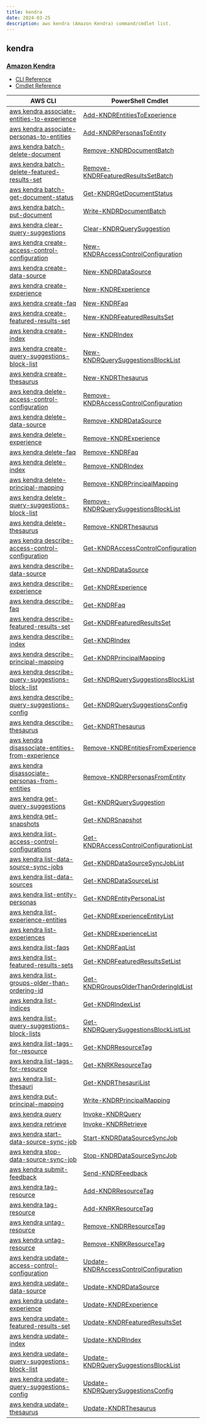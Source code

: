 ```yaml
---
title: kendra
date: 2024-03-25
description: aws kendra (Amazon Kendra) command/cmdlet list.
---
```


## kendra

### [Amazon Kendra](https://aws.amazon.com/kendra/)

* [CLI Reference](https://awscli.amazonaws.com/v2/documentation/api/latest/reference/kendra/index.html)
* [Cmdlet Reference](https://docs.aws.amazon.com/powershell/latest/reference/items/Kendra_cmdlets.html)

|AWS CLI|PowerShell Cmdlet|
|----|----|
|[aws kendra associate-entities-to-experience](https://awscli.amazonaws.com/v2/documentation/api/latest/reference/kendra/associate-entities-to-experience.html)|[Add-KNDREntitiesToExperience](https://docs.aws.amazon.com/powershell/latest/reference/items/Add-KNDREntitiesToExperience.html)|
|[aws kendra associate-personas-to-entities](https://awscli.amazonaws.com/v2/documentation/api/latest/reference/kendra/associate-personas-to-entities.html)|[Add-KNDRPersonasToEntity](https://docs.aws.amazon.com/powershell/latest/reference/items/Add-KNDRPersonasToEntity.html)|
|[aws kendra batch-delete-document](https://awscli.amazonaws.com/v2/documentation/api/latest/reference/kendra/batch-delete-document.html)|[Remove-KNDRDocumentBatch](https://docs.aws.amazon.com/powershell/latest/reference/items/Remove-KNDRDocumentBatch.html)|
|[aws kendra batch-delete-featured-results-set](https://awscli.amazonaws.com/v2/documentation/api/latest/reference/kendra/batch-delete-featured-results-set.html)|[Remove-KNDRFeaturedResultsSetBatch](https://docs.aws.amazon.com/powershell/latest/reference/items/Remove-KNDRFeaturedResultsSetBatch.html)|
|[aws kendra batch-get-document-status](https://awscli.amazonaws.com/v2/documentation/api/latest/reference/kendra/batch-get-document-status.html)|[Get-KNDRGetDocumentStatus](https://docs.aws.amazon.com/powershell/latest/reference/items/Get-KNDRGetDocumentStatus.html)|
|[aws kendra batch-put-document](https://awscli.amazonaws.com/v2/documentation/api/latest/reference/kendra/batch-put-document.html)|[Write-KNDRDocumentBatch](https://docs.aws.amazon.com/powershell/latest/reference/items/Write-KNDRDocumentBatch.html)|
|[aws kendra clear-query-suggestions](https://awscli.amazonaws.com/v2/documentation/api/latest/reference/kendra/clear-query-suggestions.html)|[Clear-KNDRQuerySuggestion](https://docs.aws.amazon.com/powershell/latest/reference/items/Clear-KNDRQuerySuggestion.html)|
|[aws kendra create-access-control-configuration](https://awscli.amazonaws.com/v2/documentation/api/latest/reference/kendra/create-access-control-configuration.html)|[New-KNDRAccessControlConfiguration](https://docs.aws.amazon.com/powershell/latest/reference/items/New-KNDRAccessControlConfiguration.html)|
|[aws kendra create-data-source](https://awscli.amazonaws.com/v2/documentation/api/latest/reference/kendra/create-data-source.html)|[New-KNDRDataSource](https://docs.aws.amazon.com/powershell/latest/reference/items/New-KNDRDataSource.html)|
|[aws kendra create-experience](https://awscli.amazonaws.com/v2/documentation/api/latest/reference/kendra/create-experience.html)|[New-KNDRExperience](https://docs.aws.amazon.com/powershell/latest/reference/items/New-KNDRExperience.html)|
|[aws kendra create-faq](https://awscli.amazonaws.com/v2/documentation/api/latest/reference/kendra/create-faq.html)|[New-KNDRFaq](https://docs.aws.amazon.com/powershell/latest/reference/items/New-KNDRFaq.html)|
|[aws kendra create-featured-results-set](https://awscli.amazonaws.com/v2/documentation/api/latest/reference/kendra/create-featured-results-set.html)|[New-KNDRFeaturedResultsSet](https://docs.aws.amazon.com/powershell/latest/reference/items/New-KNDRFeaturedResultsSet.html)|
|[aws kendra create-index](https://awscli.amazonaws.com/v2/documentation/api/latest/reference/kendra/create-index.html)|[New-KNDRIndex](https://docs.aws.amazon.com/powershell/latest/reference/items/New-KNDRIndex.html)|
|[aws kendra create-query-suggestions-block-list](https://awscli.amazonaws.com/v2/documentation/api/latest/reference/kendra/create-query-suggestions-block-list.html)|[New-KNDRQuerySuggestionsBlockList](https://docs.aws.amazon.com/powershell/latest/reference/items/New-KNDRQuerySuggestionsBlockList.html)|
|[aws kendra create-thesaurus](https://awscli.amazonaws.com/v2/documentation/api/latest/reference/kendra/create-thesaurus.html)|[New-KNDRThesaurus](https://docs.aws.amazon.com/powershell/latest/reference/items/New-KNDRThesaurus.html)|
|[aws kendra delete-access-control-configuration](https://awscli.amazonaws.com/v2/documentation/api/latest/reference/kendra/delete-access-control-configuration.html)|[Remove-KNDRAccessControlConfiguration](https://docs.aws.amazon.com/powershell/latest/reference/items/Remove-KNDRAccessControlConfiguration.html)|
|[aws kendra delete-data-source](https://awscli.amazonaws.com/v2/documentation/api/latest/reference/kendra/delete-data-source.html)|[Remove-KNDRDataSource](https://docs.aws.amazon.com/powershell/latest/reference/items/Remove-KNDRDataSource.html)|
|[aws kendra delete-experience](https://awscli.amazonaws.com/v2/documentation/api/latest/reference/kendra/delete-experience.html)|[Remove-KNDRExperience](https://docs.aws.amazon.com/powershell/latest/reference/items/Remove-KNDRExperience.html)|
|[aws kendra delete-faq](https://awscli.amazonaws.com/v2/documentation/api/latest/reference/kendra/delete-faq.html)|[Remove-KNDRFaq](https://docs.aws.amazon.com/powershell/latest/reference/items/Remove-KNDRFaq.html)|
|[aws kendra delete-index](https://awscli.amazonaws.com/v2/documentation/api/latest/reference/kendra/delete-index.html)|[Remove-KNDRIndex](https://docs.aws.amazon.com/powershell/latest/reference/items/Remove-KNDRIndex.html)|
|[aws kendra delete-principal-mapping](https://awscli.amazonaws.com/v2/documentation/api/latest/reference/kendra/delete-principal-mapping.html)|[Remove-KNDRPrincipalMapping](https://docs.aws.amazon.com/powershell/latest/reference/items/Remove-KNDRPrincipalMapping.html)|
|[aws kendra delete-query-suggestions-block-list](https://awscli.amazonaws.com/v2/documentation/api/latest/reference/kendra/delete-query-suggestions-block-list.html)|[Remove-KNDRQuerySuggestionsBlockList](https://docs.aws.amazon.com/powershell/latest/reference/items/Remove-KNDRQuerySuggestionsBlockList.html)|
|[aws kendra delete-thesaurus](https://awscli.amazonaws.com/v2/documentation/api/latest/reference/kendra/delete-thesaurus.html)|[Remove-KNDRThesaurus](https://docs.aws.amazon.com/powershell/latest/reference/items/Remove-KNDRThesaurus.html)|
|[aws kendra describe-access-control-configuration](https://awscli.amazonaws.com/v2/documentation/api/latest/reference/kendra/describe-access-control-configuration.html)|[Get-KNDRAccessControlConfiguration](https://docs.aws.amazon.com/powershell/latest/reference/items/Get-KNDRAccessControlConfiguration.html)|
|[aws kendra describe-data-source](https://awscli.amazonaws.com/v2/documentation/api/latest/reference/kendra/describe-data-source.html)|[Get-KNDRDataSource](https://docs.aws.amazon.com/powershell/latest/reference/items/Get-KNDRDataSource.html)|
|[aws kendra describe-experience](https://awscli.amazonaws.com/v2/documentation/api/latest/reference/kendra/describe-experience.html)|[Get-KNDRExperience](https://docs.aws.amazon.com/powershell/latest/reference/items/Get-KNDRExperience.html)|
|[aws kendra describe-faq](https://awscli.amazonaws.com/v2/documentation/api/latest/reference/kendra/describe-faq.html)|[Get-KNDRFaq](https://docs.aws.amazon.com/powershell/latest/reference/items/Get-KNDRFaq.html)|
|[aws kendra describe-featured-results-set](https://awscli.amazonaws.com/v2/documentation/api/latest/reference/kendra/describe-featured-results-set.html)|[Get-KNDRFeaturedResultsSet](https://docs.aws.amazon.com/powershell/latest/reference/items/Get-KNDRFeaturedResultsSet.html)|
|[aws kendra describe-index](https://awscli.amazonaws.com/v2/documentation/api/latest/reference/kendra/describe-index.html)|[Get-KNDRIndex](https://docs.aws.amazon.com/powershell/latest/reference/items/Get-KNDRIndex.html)|
|[aws kendra describe-principal-mapping](https://awscli.amazonaws.com/v2/documentation/api/latest/reference/kendra/describe-principal-mapping.html)|[Get-KNDRPrincipalMapping](https://docs.aws.amazon.com/powershell/latest/reference/items/Get-KNDRPrincipalMapping.html)|
|[aws kendra describe-query-suggestions-block-list](https://awscli.amazonaws.com/v2/documentation/api/latest/reference/kendra/describe-query-suggestions-block-list.html)|[Get-KNDRQuerySuggestionsBlockList](https://docs.aws.amazon.com/powershell/latest/reference/items/Get-KNDRQuerySuggestionsBlockList.html)|
|[aws kendra describe-query-suggestions-config](https://awscli.amazonaws.com/v2/documentation/api/latest/reference/kendra/describe-query-suggestions-config.html)|[Get-KNDRQuerySuggestionsConfig](https://docs.aws.amazon.com/powershell/latest/reference/items/Get-KNDRQuerySuggestionsConfig.html)|
|[aws kendra describe-thesaurus](https://awscli.amazonaws.com/v2/documentation/api/latest/reference/kendra/describe-thesaurus.html)|[Get-KNDRThesaurus](https://docs.aws.amazon.com/powershell/latest/reference/items/Get-KNDRThesaurus.html)|
|[aws kendra disassociate-entities-from-experience](https://awscli.amazonaws.com/v2/documentation/api/latest/reference/kendra/disassociate-entities-from-experience.html)|[Remove-KNDREntitiesFromExperience](https://docs.aws.amazon.com/powershell/latest/reference/items/Remove-KNDREntitiesFromExperience.html)|
|[aws kendra disassociate-personas-from-entities](https://awscli.amazonaws.com/v2/documentation/api/latest/reference/kendra/disassociate-personas-from-entities.html)|[Remove-KNDRPersonasFromEntity](https://docs.aws.amazon.com/powershell/latest/reference/items/Remove-KNDRPersonasFromEntity.html)|
|[aws kendra get-query-suggestions](https://awscli.amazonaws.com/v2/documentation/api/latest/reference/kendra/get-query-suggestions.html)|[Get-KNDRQuerySuggestion](https://docs.aws.amazon.com/powershell/latest/reference/items/Get-KNDRQuerySuggestion.html)|
|[aws kendra get-snapshots](https://awscli.amazonaws.com/v2/documentation/api/latest/reference/kendra/get-snapshots.html)|[Get-KNDRSnapshot](https://docs.aws.amazon.com/powershell/latest/reference/items/Get-KNDRSnapshot.html)|
|[aws kendra list-access-control-configurations](https://awscli.amazonaws.com/v2/documentation/api/latest/reference/kendra/list-access-control-configurations.html)|[Get-KNDRAccessControlConfigurationList](https://docs.aws.amazon.com/powershell/latest/reference/items/Get-KNDRAccessControlConfigurationList.html)|
|[aws kendra list-data-source-sync-jobs](https://awscli.amazonaws.com/v2/documentation/api/latest/reference/kendra/list-data-source-sync-jobs.html)|[Get-KNDRDataSourceSyncJobList](https://docs.aws.amazon.com/powershell/latest/reference/items/Get-KNDRDataSourceSyncJobList.html)|
|[aws kendra list-data-sources](https://awscli.amazonaws.com/v2/documentation/api/latest/reference/kendra/list-data-sources.html)|[Get-KNDRDataSourceList](https://docs.aws.amazon.com/powershell/latest/reference/items/Get-KNDRDataSourceList.html)|
|[aws kendra list-entity-personas](https://awscli.amazonaws.com/v2/documentation/api/latest/reference/kendra/list-entity-personas.html)|[Get-KNDREntityPersonaList](https://docs.aws.amazon.com/powershell/latest/reference/items/Get-KNDREntityPersonaList.html)|
|[aws kendra list-experience-entities](https://awscli.amazonaws.com/v2/documentation/api/latest/reference/kendra/list-experience-entities.html)|[Get-KNDRExperienceEntityList](https://docs.aws.amazon.com/powershell/latest/reference/items/Get-KNDRExperienceEntityList.html)|
|[aws kendra list-experiences](https://awscli.amazonaws.com/v2/documentation/api/latest/reference/kendra/list-experiences.html)|[Get-KNDRExperienceList](https://docs.aws.amazon.com/powershell/latest/reference/items/Get-KNDRExperienceList.html)|
|[aws kendra list-faqs](https://awscli.amazonaws.com/v2/documentation/api/latest/reference/kendra/list-faqs.html)|[Get-KNDRFaqList](https://docs.aws.amazon.com/powershell/latest/reference/items/Get-KNDRFaqList.html)|
|[aws kendra list-featured-results-sets](https://awscli.amazonaws.com/v2/documentation/api/latest/reference/kendra/list-featured-results-sets.html)|[Get-KNDRFeaturedResultsSetList](https://docs.aws.amazon.com/powershell/latest/reference/items/Get-KNDRFeaturedResultsSetList.html)|
|[aws kendra list-groups-older-than-ordering-id](https://awscli.amazonaws.com/v2/documentation/api/latest/reference/kendra/list-groups-older-than-ordering-id.html)|[Get-KNDRGroupsOlderThanOrderingIdList](https://docs.aws.amazon.com/powershell/latest/reference/items/Get-KNDRGroupsOlderThanOrderingIdList.html)|
|[aws kendra list-indices](https://awscli.amazonaws.com/v2/documentation/api/latest/reference/kendra/list-indices.html)|[Get-KNDRIndexList](https://docs.aws.amazon.com/powershell/latest/reference/items/Get-KNDRIndexList.html)|
|[aws kendra list-query-suggestions-block-lists](https://awscli.amazonaws.com/v2/documentation/api/latest/reference/kendra/list-query-suggestions-block-lists.html)|[Get-KNDRQuerySuggestionsBlockListList](https://docs.aws.amazon.com/powershell/latest/reference/items/Get-KNDRQuerySuggestionsBlockListList.html)|
|[aws kendra list-tags-for-resource](https://awscli.amazonaws.com/v2/documentation/api/latest/reference/kendra/list-tags-for-resource.html)|[Get-KNDRResourceTag](https://docs.aws.amazon.com/powershell/latest/reference/items/Get-KNDRResourceTag.html)|
|[aws kendra list-tags-for-resource](https://awscli.amazonaws.com/v2/documentation/api/latest/reference/kendra/list-tags-for-resource.html)|[Get-KNRKResourceTag](https://docs.aws.amazon.com/powershell/latest/reference/items/Get-KNRKResourceTag.html)|
|[aws kendra list-thesauri](https://awscli.amazonaws.com/v2/documentation/api/latest/reference/kendra/list-thesauri.html)|[Get-KNDRThesauriList](https://docs.aws.amazon.com/powershell/latest/reference/items/Get-KNDRThesauriList.html)|
|[aws kendra put-principal-mapping](https://awscli.amazonaws.com/v2/documentation/api/latest/reference/kendra/put-principal-mapping.html)|[Write-KNDRPrincipalMapping](https://docs.aws.amazon.com/powershell/latest/reference/items/Write-KNDRPrincipalMapping.html)|
|[aws kendra query](https://awscli.amazonaws.com/v2/documentation/api/latest/reference/kendra/query.html)|[Invoke-KNDRQuery](https://docs.aws.amazon.com/powershell/latest/reference/items/Invoke-KNDRQuery.html)|
|[aws kendra retrieve](https://awscli.amazonaws.com/v2/documentation/api/latest/reference/kendra/retrieve.html)|[Invoke-KNDRRetrieve](https://docs.aws.amazon.com/powershell/latest/reference/items/Invoke-KNDRRetrieve.html)|
|[aws kendra start-data-source-sync-job](https://awscli.amazonaws.com/v2/documentation/api/latest/reference/kendra/start-data-source-sync-job.html)|[Start-KNDRDataSourceSyncJob](https://docs.aws.amazon.com/powershell/latest/reference/items/Start-KNDRDataSourceSyncJob.html)|
|[aws kendra stop-data-source-sync-job](https://awscli.amazonaws.com/v2/documentation/api/latest/reference/kendra/stop-data-source-sync-job.html)|[Stop-KNDRDataSourceSyncJob](https://docs.aws.amazon.com/powershell/latest/reference/items/Stop-KNDRDataSourceSyncJob.html)|
|[aws kendra submit-feedback](https://awscli.amazonaws.com/v2/documentation/api/latest/reference/kendra/submit-feedback.html)|[Send-KNDRFeedback](https://docs.aws.amazon.com/powershell/latest/reference/items/Send-KNDRFeedback.html)|
|[aws kendra tag-resource](https://awscli.amazonaws.com/v2/documentation/api/latest/reference/kendra/tag-resource.html)|[Add-KNDRResourceTag](https://docs.aws.amazon.com/powershell/latest/reference/items/Add-KNDRResourceTag.html)|
|[aws kendra tag-resource](https://awscli.amazonaws.com/v2/documentation/api/latest/reference/kendra/tag-resource.html)|[Add-KNRKResourceTag](https://docs.aws.amazon.com/powershell/latest/reference/items/Add-KNRKResourceTag.html)|
|[aws kendra untag-resource](https://awscli.amazonaws.com/v2/documentation/api/latest/reference/kendra/untag-resource.html)|[Remove-KNDRResourceTag](https://docs.aws.amazon.com/powershell/latest/reference/items/Remove-KNDRResourceTag.html)|
|[aws kendra untag-resource](https://awscli.amazonaws.com/v2/documentation/api/latest/reference/kendra/untag-resource.html)|[Remove-KNRKResourceTag](https://docs.aws.amazon.com/powershell/latest/reference/items/Remove-KNRKResourceTag.html)|
|[aws kendra update-access-control-configuration](https://awscli.amazonaws.com/v2/documentation/api/latest/reference/kendra/update-access-control-configuration.html)|[Update-KNDRAccessControlConfiguration](https://docs.aws.amazon.com/powershell/latest/reference/items/Update-KNDRAccessControlConfiguration.html)|
|[aws kendra update-data-source](https://awscli.amazonaws.com/v2/documentation/api/latest/reference/kendra/update-data-source.html)|[Update-KNDRDataSource](https://docs.aws.amazon.com/powershell/latest/reference/items/Update-KNDRDataSource.html)|
|[aws kendra update-experience](https://awscli.amazonaws.com/v2/documentation/api/latest/reference/kendra/update-experience.html)|[Update-KNDRExperience](https://docs.aws.amazon.com/powershell/latest/reference/items/Update-KNDRExperience.html)|
|[aws kendra update-featured-results-set](https://awscli.amazonaws.com/v2/documentation/api/latest/reference/kendra/update-featured-results-set.html)|[Update-KNDRFeaturedResultsSet](https://docs.aws.amazon.com/powershell/latest/reference/items/Update-KNDRFeaturedResultsSet.html)|
|[aws kendra update-index](https://awscli.amazonaws.com/v2/documentation/api/latest/reference/kendra/update-index.html)|[Update-KNDRIndex](https://docs.aws.amazon.com/powershell/latest/reference/items/Update-KNDRIndex.html)|
|[aws kendra update-query-suggestions-block-list](https://awscli.amazonaws.com/v2/documentation/api/latest/reference/kendra/update-query-suggestions-block-list.html)|[Update-KNDRQuerySuggestionsBlockList](https://docs.aws.amazon.com/powershell/latest/reference/items/Update-KNDRQuerySuggestionsBlockList.html)|
|[aws kendra update-query-suggestions-config](https://awscli.amazonaws.com/v2/documentation/api/latest/reference/kendra/update-query-suggestions-config.html)|[Update-KNDRQuerySuggestionsConfig](https://docs.aws.amazon.com/powershell/latest/reference/items/Update-KNDRQuerySuggestionsConfig.html)|
|[aws kendra update-thesaurus](https://awscli.amazonaws.com/v2/documentation/api/latest/reference/kendra/update-thesaurus.html)|[Update-KNDRThesaurus](https://docs.aws.amazon.com/powershell/latest/reference/items/Update-KNDRThesaurus.html)|

